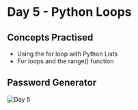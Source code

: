 # Day 5 - Python Loops
## Concepts Practised
- Using the for loop with Python Lists
- For loops and the range() function
## Password Generator
![Day 5](https://github.com/user-attachments/assets/945d6d6f-72f8-4ddc-a6d5-a007c4a63c75)




